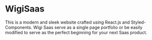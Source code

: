 # WigiSaas


This is a modern and sleek website crafted using React.js and Styled-Components. Wigi Saas serve as a single page portfolio or be easily modified to serve as the perfect beginning for your next Saas product.

